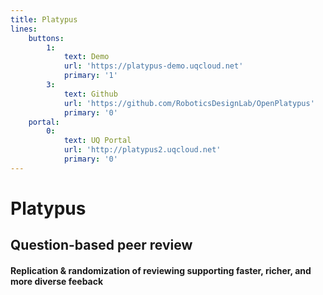 ```yaml
---
title: Platypus
lines:
    buttons:
        1:
            text: Demo
            url: 'https://platypus-demo.uqcloud.net'
            primary: '1'
        3:
            text: Github
            url: 'https://github.com/RoboticsDesignLab/OpenPlatypus'
            primary: '0'
    portal:
        0:
            text: UQ Portal
            url: 'http://platypus2.uqcloud.net'
            primary: '0'
---
```


# Platypus 
## Question-based peer review
#### Replication & randomization of reviewing supporting faster, richer, and more diverse feeback
